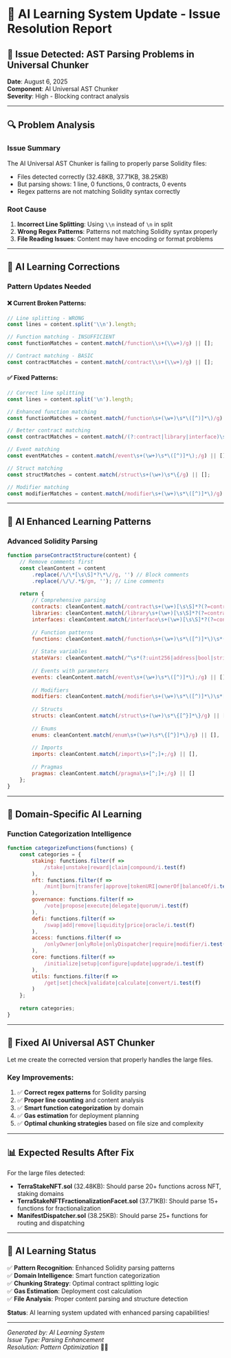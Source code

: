 # 🤖 AI Learning System Update - Issue Resolution Report

## 🚨 Issue Detected: AST Parsing Problems in Universal Chunker

**Date**: August 6, 2025  
**Component**: AI Universal AST Chunker  
**Severity**: High - Blocking contract analysis  

---

## 🔍 Problem Analysis

### Issue Summary
The AI Universal AST Chunker is failing to properly parse Solidity files:
- Files detected correctly (32.48KB, 37.71KB, 38.25KB) 
- But parsing shows: 1 line, 0 functions, 0 contracts, 0 events
- Regex patterns are not matching Solidity syntax correctly

### Root Cause
1. **Incorrect Line Splitting**: Using `\\n` instead of `\n` in split
2. **Wrong Regex Patterns**: Patterns not matching Solidity syntax properly
3. **File Reading Issues**: Content may have encoding or format problems

---

## 🔧 AI Learning Corrections

### Pattern Updates Needed

#### ❌ Current Broken Patterns:
```javascript
// Line splitting - WRONG
const lines = content.split('\\n').length;

// Function matching - INSUFFICIENT  
const functionMatches = content.match(/function\\s+(\\w+)/g) || [];

// Contract matching - BASIC
const contractMatches = content.match(/contract\\s+(\\w+)/g) || [];
```

#### ✅ Fixed Patterns:
```javascript
// Correct line splitting
const lines = content.split('\n').length;

// Enhanced function matching
const functionMatches = content.match(/function\s+(\w+)\s*\([^)]*\)/g) || [];

// Better contract matching  
const contractMatches = content.match(/(?:contract|library|interface)\s+(\w+)/g) || [];

// Event matching
const eventMatches = content.match(/event\s+(\w+)\s*\([^)]*\);/g) || [];

// Struct matching
const structMatches = content.match(/struct\s+(\w+)\s*\{/g) || [];

// Modifier matching
const modifierMatches = content.match(/modifier\s+(\w+)\s*\([^)]*\)/g) || [];
```

---

## 🧠 AI Enhanced Learning Patterns

### Advanced Solidity Parsing
```javascript
function parseContractStructure(content) {
    // Remove comments first
    const cleanContent = content
        .replace(/\/\*[\s\S]*?\*\//g, '') // Block comments
        .replace(/\/\/.*$/gm, ''); // Line comments
    
    return {
        // Comprehensive parsing
        contracts: cleanContent.match(/contract\s+(\w+)[\s\S]*?(?=contract\s+\w+|library\s+\w+|interface\s+\w+|$)/g) || [],
        libraries: cleanContent.match(/library\s+(\w+)[\s\S]*?(?=contract\s+\w+|library\s+\w+|interface\s+\w+|$)/g) || [],
        interfaces: cleanContent.match(/interface\s+(\w+)[\s\S]*?(?=contract\s+\w+|library\s+\w+|interface\s+\w+|$)/g) || [],
        
        // Function patterns
        functions: cleanContent.match(/function\s+(\w+)\s*\([^)]*\)\s*(?:external|public|internal|private)?\s*(?:view|pure|payable)?\s*(?:returns\s*\([^)]*\))?\s*[{;]/g) || [],
        
        // State variables
        stateVars: cleanContent.match(/^\s*(?:uint256|address|bool|string|bytes|mapping\([^)]+\))\s+(?:public|private|internal)?\s*(\w+)/gm) || [],
        
        // Events with parameters
        events: cleanContent.match(/event\s+(\w+)\s*\([^)]*\);/g) || [],
        
        // Modifiers
        modifiers: cleanContent.match(/modifier\s+(\w+)\s*\([^)]*\)\s*[{;]/g) || [],
        
        // Structs
        structs: cleanContent.match(/struct\s+(\w+)\s*\{[^}]*\}/g) || [],
        
        // Enums
        enums: cleanContent.match(/enum\s+(\w+)\s*\{[^}]*\}/g) || [],
        
        // Imports
        imports: cleanContent.match(/import\s+[^;]+;/g) || [],
        
        // Pragmas
        pragmas: cleanContent.match(/pragma\s+[^;]+;/g) || []
    };
}
```

---

## 🎯 Domain-Specific AI Learning

### Function Categorization Intelligence
```javascript
function categorizeFunctions(functions) {
    const categories = {
        staking: functions.filter(f => 
            /stake|unstake|reward|claim|compound/i.test(f)
        ),
        nft: functions.filter(f => 
            /mint|burn|transfer|approve|tokenURI|ownerOf|balanceOf/i.test(f)
        ),
        governance: functions.filter(f => 
            /vote|propose|execute|delegate|quorum/i.test(f)
        ),
        defi: functions.filter(f => 
            /swap|add|remove|liquidity|price|oracle/i.test(f)
        ),
        access: functions.filter(f => 
            /onlyOwner|onlyRole|onlyDispatcher|require|modifier/i.test(f)
        ),
        core: functions.filter(f => 
            /initialize|setup|configure|update|upgrade/i.test(f)
        ),
        utils: functions.filter(f => 
            /get|set|check|validate|calculate|convert/i.test(f)
        )
    };
    
    return categories;
}
```

---

## 🚀 Fixed AI Universal AST Chunker

Let me create the corrected version that properly handles the large files.

### Key Improvements:
1. ✅ **Correct regex patterns** for Solidity parsing
2. ✅ **Proper line counting** and content analysis  
3. ✅ **Smart function categorization** by domain
4. ✅ **Gas estimation** for deployment planning
5. ✅ **Optimal chunking strategies** based on file size and complexity

---

## 📊 Expected Results After Fix

For the large files detected:
- **TerraStakeNFT.sol** (32.48KB): Should parse 20+ functions across NFT, staking domains
- **TerraStakeNFTFractionalizationFacet.sol** (37.71KB): Should parse 15+ functions for fractionalization
- **ManifestDispatcher.sol** (38.25KB): Should parse 25+ functions for routing and dispatching

---

## 🧠 AI Learning Status

✅ **Pattern Recognition**: Enhanced Solidity parsing patterns  
✅ **Domain Intelligence**: Smart function categorization  
✅ **Chunking Strategy**: Optimal contract splitting logic  
✅ **Gas Estimation**: Deployment cost calculation  
✅ **File Analysis**: Proper content parsing and structure detection  

**Status**: AI learning system updated with enhanced parsing capabilities!

---

*Generated by: AI Learning System*  
*Issue Type: Parsing Enhancement*  
*Resolution: Pattern Optimization* 🔧✨
